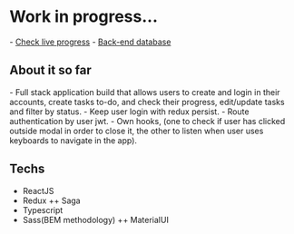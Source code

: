 <h1>Work in progress...</h1>
- <a href="https://todo-front-dotdott.vercel.app/">Check live progress</a>
- <a href="https://github.com/dotdott/todo-back">Back-end database</a>

<h2>About it so far</h2>
- Full stack application build that allows users to create and login in their accounts, create tasks to-do, and check their progress, edit/update tasks and filter by status.
- Keep user login with redux persist.
- Route authentication by user jwt.
- Own hooks, (one to check if user has clicked outside modal in order to close it, the other to listen when user uses keyboards to navigate in the app).

<h2>Techs</h2>

- ReactJS
- Redux ++ Saga
- Typescript
- Sass(BEM methodology) ++ MaterialUI
